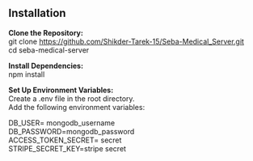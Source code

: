 ## Installation
**Clone the Repository:** <br>
  git clone https://github.com/Shikder-Tarek-15/Seba-Medical_Server.git <br>
  cd seba-medical-server

**Install Dependencies:** <br>
  npm install

**Set Up Environment Variables:** <br>
Create a .env file in the root directory. <br>
Add the following environment variables:

DB_USER= mongodb_username <br>
DB_PASSWORD=mongodb_password <br>
ACCESS_TOKEN_SECRET= secret <br>
STRIPE_SECRET_KEY=stripe secret
